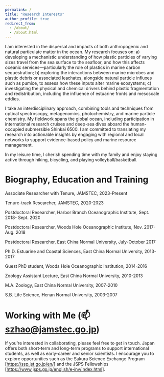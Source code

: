 ```yaml
---
permalink: /
title: "Research Interests"
author_profile: true
redirect_from: 
  - /about/
  - /about.html
---
```

I am interested in the dispersal and impacts of both anthropogenic and natural particulate matter in the ocean. My research focuses on: a) developing a mechanistic understanding of how plastic particles of varying sizes travel from the sea surface to the seafloor, and how this affects oceanic services—particularly the role of plastics in marine carbon sequestration; b) exploring the interactions between marine microbes and plastic debris or associated leachates, alongside natural particle influxes such as pumice, to assess how these inputs alter marine ecosystems; c) investigating the physical and chemical drivers behind plastic fragmentation and redistribution, including the influence of estuarine fronts and mesoscale eddies.

I take an interdisciplinary approach, combining tools and techniques from optical spectroscopy, metagenomics, photochemistry, and marine particle chemistry. My fieldwork spans the global ocean, including participation in international research cruises and deep-sea dives aboard the human-occupied submersible Shinkai 6500. I am committed to translating my research into actionable insights by engaging with regional and local networks to support evidence-based policy and marine resource management. 

In my leisure time, I cherish spending time with my family and enjoy staying active through hiking, bicycling, and playing volleyball/basketball.  

Biography, Education and Training
======
Associate Researcher with Tenure, JAMSTEC, 2023-Present

Tenure-track Researcher, JAMSTEC, 2020-2023

Postdoctoral Researcher, Harbor Branch Oceanographic Institute, Sept. 2018- Sept. 2020

Postdoctoral Researcher, Woods Hole Oceanographic Institute, Nov. 2017- Aug. 2018

Postdoctoral Researcher, East China Normal University, July-October 2017

Ph.D. Estuarine and Coastal Sciences, East China Normal University, 2013-2017

Guest PhD student, Woods Hole Oceanographic Institution, 2014-2016

Zoology Assistant Lecture, East China Normal University, 2010-2013 

M.A. Zoology, East China Normal University, 2007-2010

S.B. Life Science, Henan Normal University, 2003-2007

Working with Me (:mailbox:szhao@jamstec.go.jp)
======
If you're interested in collaborating, please feel free to get in touch. Japan offers both short-term and long-term programs to support international students, as well as early-career and senior scientists. I encourage you to explore opportunities such as the Sakura Science Exchange Program [https://ssp.jst.go.jp/en/] and the JSPS Fellowships [https://www.jsps.go.jp/english/e-inv/index.html].

